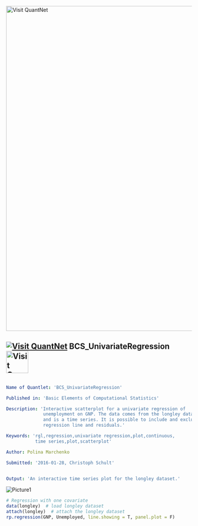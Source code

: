 
[<img src="https://github.com/QuantLet/Styleguide-and-FAQ/blob/master/pictures/banner.png" width="880" alt="Visit QuantNet">](http://quantlet.de/index.php?p=info)

## [<img src="https://github.com/QuantLet/Styleguide-and-Validation-procedure/blob/master/pictures/qloqo.png" alt="Visit QuantNet">](http://quantlet.de/) **BCS_UnivariateRegression** [<img src="https://github.com/QuantLet/Styleguide-and-Validation-procedure/blob/master/pictures/QN2.png" width="60" alt="Visit QuantNet 2.0">](http://quantlet.de/d3/ia)

```yaml

Name of Quantlet: 'BCS_UnivariateRegression'

Published in: 'Basic Elements of Computational Statistics'

Description: 'Interactive scatterplot for a univariate regression of
              unemployment on GNP. The data comes from the longley dataset
              and is a time series. It is possible to include and exclude the
              regression line and residuals.'

Keywords: 'rgl,regression,univariate regression,plot,continuous,
           time series,plot,scatterplot'

Author: Polina Marchenko

Submitted: '2016-01-28, Christoph Schult'


Output: 'An interactive time series plot for the longley dataset.'
```

![Picture1](BCS_UnivariateRegression.png)


```r
# Regression with one covariate
data(longley)  # load longley dataset
attach(longley)  # attach the longley dataset
rp.regression(GNP, Unemployed, line.showing = T, panel.plot = F)
```
